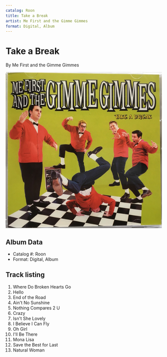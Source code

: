 ```yaml
---
catalog: Roon
title: Take a Break
artist: Me First and the Gimme Gimmes
format: Digital, Album
---
```


# Take a Break

By Me First and the Gimme Gimmes

![](../../assets/albumcovers/Me_First_and_the_Gimme_Gimmes-Take_a_Break.png)

## Album Data

- Catalog #: Roon
- Format: Digital, Album


## Track listing


1. Where Do Broken Hearts Go
2. Hello
3. End of the Road
4. Ain't No Sunshine
5. Nothing Compares 2 U
6. Crazy
7. Isn't She Lovely
8. I Believe I Can Fly
9. Oh Girl
10. I'll Be There
11. Mona Lisa
12. Save the Best for Last
13. Natural Woman

